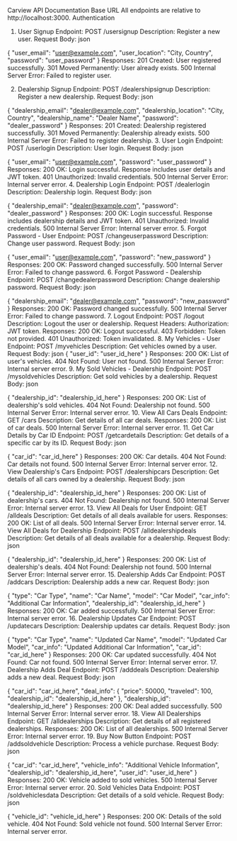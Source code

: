 Carview API Documentation
Base URL
All endpoints are relative to http://localhost:3000.
Authentication

1. User Signup
   Endpoint: POST /usersignup
   Description: Register a new user.
   Request Body:
   json

{
"user_email": "user@example.com",
"user_location": "City, Country",
"password": "user_password"
}
Responses:
201 Created: User registered successfully.
301 Moved Permanently: User already exists.
500 Internal Server Error: Failed to register user.

2. Dealership Signup
   Endpoint: POST /dealershipsignup
   Description: Register a new dealership.
   Request Body:
   json

{
"dealership_email": "dealer@example.com",
"dealership_location": "City, Country",
"dealership_name": "Dealer Name",
"password": "dealer_password"
}
Responses:
201 Created: Dealership registered successfully.
301 Moved Permanently: Dealership already exists.
500 Internal Server Error: Failed to register dealership. 3. User Login
Endpoint: POST /userlogin
Description: User login.
Request Body:
json

{
"user_email": "user@example.com",
"password": "user_password"
}
Responses:
200 OK: Login successful. Response includes user details and JWT token.
401 Unauthorized: Invalid credentials.
500 Internal Server Error: Internal server error. 4. Dealership Login
Endpoint: POST /dealerlogin
Description: Dealership login.
Request Body:
json

{
"dealership_email": "dealer@example.com",
"password": "dealer_password"
}
Responses:
200 OK: Login successful. Response includes dealership details and JWT token.
401 Unauthorized: Invalid credentials.
500 Internal Server Error: Internal server error. 5. Forgot Password - User
Endpoint: POST /changeuserpassword
Description: Change user password.
Request Body:
json

{
"user_email": "user@example.com",
"password": "new_password"
}
Responses:
200 OK: Password changed successfully.
500 Internal Server Error: Failed to change password. 6. Forgot Password - Dealership
Endpoint: POST /changedealerpassword
Description: Change dealership password.
Request Body:
json

{
"dealership_email": "dealer@example.com",
"password": "new_password"
}
Responses:
200 OK: Password changed successfully.
500 Internal Server Error: Failed to change password. 7. Logout
Endpoint: POST /logout
Description: Logout the user or dealership.
Request Headers:
Authorization: JWT token.
Responses:
200 OK: Logout successful.
403 Forbidden: Token not provided.
401 Unauthorized: Token invalidated. 8. My Vehicles - User
Endpoint: POST /myvehicles
Description: Get vehicles owned by a user.
Request Body:
json
{
"user_id": "user_id_here"
}
Responses:
200 OK: List of user's vehicles.
404 Not Found: User not found.
500 Internal Server Error: Internal server error. 9. My Sold Vehicles - Dealership
Endpoint: POST /mysoldvehicles
Description: Get sold vehicles by a dealership.
Request Body:
json

{
"dealership_id": "dealership_id_here"
}
Responses:
200 OK: List of dealership's sold vehicles.
404 Not Found: Dealership not found.
500 Internal Server Error: Internal server error. 10. View All Cars Deals
Endpoint: GET /cars
Description: Get details of all car deals.
Responses:
200 OK: List of car deals.
500 Internal Server Error: Internal server error. 11. Get Car Details by Car ID
Endpoint: POST /getcardetails
Description: Get details of a specific car by its ID.
Request Body:
json

{
"car_id": "car_id_here"
}
Responses:
200 OK: Car details.
404 Not Found: Car details not found.
500 Internal Server Error: Internal server error. 12. View Dealership's Cars
Endpoint: POST /dealershipcars
Description: Get details of all cars owned by a dealership.
Request Body:
json

{
"dealership_id": "dealership_id_here"
}
Responses:
200 OK: List of dealership's cars.
404 Not Found: Dealership not found.
500 Internal Server Error: Internal server error. 13. View All Deals for User
Endpoint: GET /alldeals
Description: Get details of all deals available for users.
Responses:
200 OK: List of all deals.
500 Internal Server Error: Internal server error. 14. View All Deals for Dealership
Endpoint: POST /alldealershipdeals
Description: Get details of all deals available for a dealership.
Request Body:
json

{
"dealership_id": "dealership_id_here"
}
Responses:
200 OK: List of dealership's deals.
404 Not Found: Dealership not found.
500 Internal Server Error: Internal server error. 15. Dealership Adds Car
Endpoint: POST /addcars
Description: Dealership adds a new car.
Request Body:
json

{
"type": "Car Type",
"name": "Car Name",
"model": "Car Model",
"car_info": "Additional Car Information",
"dealership_id": "dealership_id_here"
}
Responses:
200 OK: Car added successfully.
500 Internal Server Error: Internal server error. 16. Dealership Updates Car
Endpoint: POST /updatecars
Description: Dealership updates car details.
Request Body:
json

{
"type": "Car Type",
"name": "Updated Car Name",
"model": "Updated Car Model",
"car_info": "Updated Additional Car Information",
"car_id": "car_id_here"
}
Responses:
200 OK: Car updated successfully.
404 Not Found: Car not found.
500 Internal Server Error: Internal server error. 17. Dealership Adds Deal
Endpoint: POST /adddeals
Description: Dealership adds a new deal.
Request Body:
json

{
"car_id": "car_id_here",
"deal_info": { "price": 50000, "traveled": 100, "dealership_id": "dealership_id_here" },
"dealership_id": "dealership_id_here"
}
Responses:
200 OK: Deal added successfully.
500 Internal Server Error: Internal server error. 18. View All Dealerships
Endpoint: GET /alldealerships
Description: Get details of all registered dealerships.
Responses:
200 OK: List of all dealerships.
500 Internal Server Error: Internal server error. 19. Buy Now Button
Endpoint: POST /addsoldvehicle
Description: Process a vehicle purchase.
Request Body:
json

{
"car_id": "car_id_here",
"vehicle_info": "Additional Vehicle Information",
"dealership_id": "dealership_id_here",
"user_id": "user_id_here"
}
Responses:
200 OK: Vehicle added to sold vehicles.
500 Internal Server Error: Internal server error. 20. Sold Vehicles Data
Endpoint: POST /soldvehiclesdata
Description: Get details of a sold vehicle.
Request Body:
json

{
"vehicle_id": "vehicle_id_here"
}
Responses:
200 OK: Details of the sold vehicle.
404 Not Found: Sold vehicle not found.
500 Internal Server Error: Internal server error.
